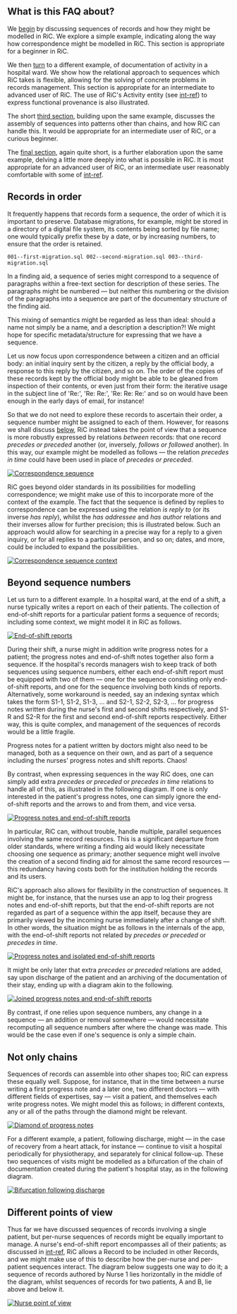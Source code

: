 What is this FAQ about?
----------------------

We [begin](#records-in-order) by discussing sequences of records and how they might be modelled in RiC. We explore a simple example, indicating along the way how correspondence might be modelled in RiC. This section is appropriate for a beginner in RiC.

We then [turn](#beyond-sequence-numbers) to a different example, of documentation of activity in a hospital ward. We show how the relational approach to sequences which RiC takes is flexible, allowing for the solving of concrete problems in records management. This section is appropriate for an intermediate to advanced user of RiC. The use of RiC's Activity entity (see [int-ref](int-ref:faq--general_questions_and_smaller_modelling_questions:are-activity-and-event-central-entities-in-ric-how-about-rule-and-place)) to express functional provenance is also illustrated.

The short [third section](#not-only-chains), building upon the same example, discusses the assembly of sequences into patterns other than chains, and how RiC can handle this. It would be appropriate for an intermediate user of RiC, or a curious beginner.

The [final section](#different-points-of-view), again quite short, is a further elaboration upon the same example, delving a little more deeply into what is possible in RiC. It is most appropriate for an advanced user of RiC, or an intermediate user reasonably comfortable with some of [int-ref](int-ref:faq--record_or_record_set).


Records in order
----------------

It frequently happens that records form a sequence, the order of which it is important to preserve. Database migrations, for example, might be stored in a directory of a digital file system, its contents being sorted by file name; one would typically prefix these by a date, or by increasing numbers, to ensure that the order is retained.

```
001--first-migration.sql 002--second-migration.sql 003--third-migration.sql
```

In a finding aid, a sequence of series might correspond to a sequence of paragraphs within a free-text section for description of these series. The paragraphs might be numbered — but neither this numbering or the division of the paragraphs into a sequence are part of the documentary structure of the finding aid.

This mixing of semantics might be regarded as less than ideal: should a name not simply be a name, and a description a description?! We might hope for specific metadata/structure for expressing that we have a sequence.

Let us now focus upon correspondence between a citizen and an official body: an initial inquiry sent by the citizen, a reply by the official body, a response to this reply by the citizen, and so on. The order of the copies of these records kept by the official body might be able to be gleaned from inspection of their contents, or even just from their form: the iterative usage in the subject line of 'Re:', 'Re: Re:', 'Re: Re: Re:' and so on would have been enough in the early days of email, for instance!

So that we do not need to explore these records to ascertain their order, a sequence number might be assigned to each of them. However, for reasons we shall discuss [below](#beyond-sequence-numbers), RiC instead takes the point of view that a sequence is more robustly expressed by relations _between_ records: that one record _precedes or preceded_ another (or, inversely, _follows or followed_ another). In this way, our example might be modelled as follows — the relation _precedes in time_ could have been used in place of _precedes or preceded_.

[![Correspondence sequence](../diagrams/correspondence_sequence.svg)](../diagrams/correspondence_sequence.svg)

RiC goes beyond older standards in its possibilities for modelling correspondence; we might make use of this to incorporate more of the context of the example. The fact that the sequence is defined by replies to correspondence can be expressed using the relation _is reply to_ (or its inverse _has reply_), whilst the _has addressee_ and _has author_ relations and their inverses allow for further precision; this is illustrated below. Such an approach would allow for searching in a precise way for a reply to a given inquiry, or for all replies to a particular person, and so on; dates, and more, could be included to expand the possibilities.

[![Correspondence sequence context](../diagrams/correspondence_sequence_context.svg)](../diagrams/correspondence_sequence_context.svg)


Beyond sequence numbers
-----------------------

Let us turn to a different example. In a hospital ward, at the end of a shift, a nurse typically writes a report on each of their patients. The collection of end-of-shift reports for a particular patient forms a sequence of records; including some context, we might model it in RiC as follows.

[![End-of-shift reports](../diagrams/end-of-shift_reports.svg)](../diagrams/end-of-shift_reports.svg)

During their shift, a nurse might in addition write progress notes for a patient; the progress notes and end-of-shift notes together also form a sequence. If the hospital's records managers wish to keep track of both sequences using sequence numbers, either each end-of-shift report must be equipped with two of them — one for the sequence consisting only end-of-shift reports, and one for the sequence involving both kinds of reports. Alternatively, some workaround is needed, say an indexing syntax which takes the form S1-1, S1-2, S1-3, ... and S2-1, S2-2, S2-3, ... for progress notes written during the nurse's first and second shifts respectively, and S1-R and S2-R for the first and second end-of-shift reports respectively. Either way, this is quite complex, and management of the sequences of records would be a little fragile.

Progress notes for a patient written by doctors might also need to be managed, both as a sequence on their own, and as part of a sequence including the nurses' progress notes and shift reports. Chaos!

By contrast, when expressing sequences in the way RiC does, one can simply add extra _precedes or preceded_ or _precedes in time_ relations to handle all of this, as illustrated in the following diagram. If one is only interested in the patient's progress notes, one can simply ignore the end-of-shift reports and the arrows to and from them, and vice versa.

[![Progress notes and end-of-shift reports](../diagrams/progress_notes_and_end-of-shift_reports.svg)](../diagrams/progress_notes_and_end-of-shift_reports.svg)

In particular, RiC can, without trouble, handle multiple, parallel sequences involving the same record resources. This is a significant departure from older standards, where writing a finding aid would likely necessitate choosing one sequence as primary; another sequence might well involve the creation of a second finding aid for almost the same record resources — this redundancy having costs both for the institution holding the records and its users.

RiC's approach also allows for flexibility in the construction of sequences. It might be, for instance, that the nurses use an app to log their progress notes and end-of-shift reports, but that the end-of-shift reports are not regarded as part of a sequence within the app itself, because they are primarily viewed by the incoming nurse immediately after a change of shift. In other words, the situation might be as follows in the internals of the app, with the end-of-shift reports not related by _precedes or preceded_ or _precedes in time_.

[![Progress notes and isolated end-of-shift reports](../diagrams/progress_notes_and_isolated_end-of-shift_reports.svg)](../diagrams/progress_notes_and_isolated_end-of-shift_reports.svg)

It might be only later that extra _precedes or preceded_ relations are added, say upon discharge of the patient and an archiving of the documentation of their stay, ending up with a diagram akin to the following.

[![Joined progress notes and end-of-shift reports](../diagrams/joined_progress_notes_and_end-of-shift_reports.svg)](../diagrams/joined_progress_notes_and_end-of-shift_reports.svg)

By contrast, if one relies upon sequence numbers, any change in a sequence — an addition or removal somewhere — would necessitate recomputing all sequence numbers after where the change was made. This would be the case even if one's sequence is only a simple chain.

Not only chains
---------------

Sequences of records can assemble into other shapes too; RiC can express these equally well. Suppose, for instance, that in the time between a nurse writing a first progress note and a later one, two different doctors — with different fields of expertises, say — visit a patient, and themselves each write progress notes. We might model this as follows; in different contexts, any or all of the paths through the diamond might be relevant.

[![Diamond of progress notes](../diagrams/diamond_of_progress_notes.svg)](../diagrams/diamond_of_progress_notes.svg)

For a different example, a patient, following discharge, might — in the case of recovery from a heart attack, for instance — continue to visit a hospital periodically for physiotherapy, and separately for clinical follow-up. These two sequences of visits might be modelled as a bifurcation of the chain of documentation created during the patient's hospital stay, as in the following diagram.

[![Bifurcation following discharge](../diagrams/bifurcation_following_discharge.svg)](../diagrams/bifurcation_following_discharge.svg)


Different points of view
------------------------

Thus far we have discussed sequences of records involving a single patient, but per-nurse sequences of records might be equally important to manage. A nurse's end-of-shift report encompasses all of their patients; as discussed in [int-ref](int-ref:faq--record_or_record_set:record-within-a-record), RiC allows a Record to be included in other Records, and we might make use of this to describe how the per-nurse and per-patient sequences interact. The diagram below suggests one way to do it; a sequence of records authored by Nurse 1 lies horizontally in the middle of the diagram, whilst sequences of records for two patients, A and B, lie above and below it.


[![Nurse point of view](../diagrams/nurse_point_of_view.svg)](../diagrams/nurse_point_of_view.svg)
